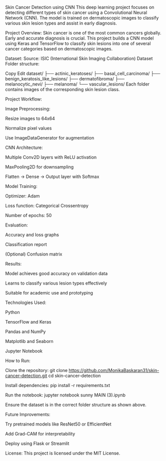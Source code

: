 Skin Cancer Detection using CNN
This deep learning project focuses on detecting different types of skin cancer using a Convolutional Neural Network (CNN). The model is trained on dermatoscopic images to classify various skin lesion types and assist in early diagnosis.

Project Overview:
Skin cancer is one of the most common cancers globally. Early and accurate diagnosis is crucial. This project builds a CNN model using Keras and TensorFlow to classify skin lesions into one of several cancer categories based on dermatoscopic images.

Dataset:
Source: ISIC (International Skin Imaging Collaboration) Dataset
Folder structure:

Copy
Edit
dataset/
├── actinic_keratoses/
├── basal_cell_carcinoma/
├── benign_keratosis_like_lesions/
├── dermatofibroma/
├── melanocytic_nevi/
├── melanoma/
└── vascular_lesions/
Each folder contains images of the corresponding skin lesion class.

Project Workflow:

Image Preprocessing:

Resize images to 64x64

Normalize pixel values

Use ImageDataGenerator for augmentation

CNN Architecture:

Multiple Conv2D layers with ReLU activation

MaxPooling2D for downsampling

Flatten → Dense → Output layer with Softmax

Model Training:

Optimizer: Adam

Loss function: Categorical Crossentropy

Number of epochs: 50

Evaluation:

Accuracy and loss graphs

Classification report

(Optional) Confusion matrix

Results:

Model achieves good accuracy on validation data

Learns to classify various lesion types effectively

Suitable for academic use and prototyping

Technologies Used:

Python

TensorFlow and Keras

Pandas and NumPy

Matplotlib and Seaborn

Jupyter Notebook

How to Run:

Clone the repository:
git clone https://github.com/MonikaBaskaran31/skin-cancer-detection.git
cd skin-cancer-detection

Install dependencies:
pip install -r requirements.txt

Run the notebook:
jupyter notebook sunny MAIN (3).ipynb

Ensure the dataset is in the correct folder structure as shown above.

Future Improvements:

Try pretrained models like ResNet50 or EfficientNet

Add Grad-CAM for interpretability

Deploy using Flask or Streamlit


License:
This project is licensed under the MIT License.
